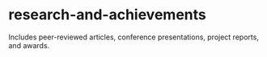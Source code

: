 # research-and-achievements
Includes peer-reviewed articles, conference presentations, project reports, and awards.
